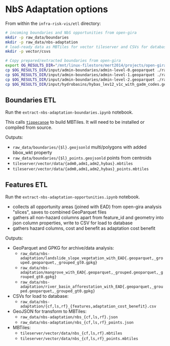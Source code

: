 # NbS Adaptation options

From within the `infra-risk-vis/etl` directory:

```bash
# incoming boundaries and NbS opportunities from open-gira
mkdir -p raw_data/boundaries
mkdir -p raw_data/nbs-adaptation
# load-ready data as MBTiles for vector tileserver and CSVs for database
mkdir -p vector/csvs

# Copy prepared/extracted boundaries from open-gira
export OG_RESULTS_DIR="/mnt/linux-filestore/mert2014/projects/open-gira/results"
cp $OG_RESULTS_DIR/input/admin-boundaries/admin-level-0.geoparquet ./raw_data/boundaries
cp $OG_RESULTS_DIR/input/admin-boundaries/admin-level-1.geoparquet ./raw_data/boundaries
cp $OG_RESULTS_DIR/input/admin-boundaries/admin-level-2.geoparquet ./raw_data/boundaries
cp $OG_RESULTS_DIR/input/hydrobasins/hybas_lev12_v1c_with_gadm_codes.geoparquet ./raw_data/boundaries
```

## Boundaries ETL

Run the `extract-nbs-adaptation-boundaries.ipynb` notebook.

This calls [`tippecanoe`](https://github.com/felt/tippecanoe) to build MBTiles.
It will need to be installed or compiled from source.

Outputs:

- `raw_data/boundaries/{$l}.geojsonld` multi/polygons with added bbox_wkt property
- `raw_data/boundaries/{$l}_points.geojsonld` points from centroids
- `tileserver/vector/data/{adm0,adm1,adm2,hybas}.mbtiles`
- `tileserver/vector/data/{adm0,adm1,adm2,hybas}_points.mbtiles`

## Features ETL

Run the `extract-nbs-adaptation-opportunities.ipynb` notebook.

- collects all opportunity areas (joined with EAD) from open-gira analysis
  "slices", saves to combined GeoParquet files
- gathers all non-hazard columns apart from feature_id and geometry into json
  column properties, write to CSV for load to database
- gathers hazard columns, cost and benefit as adaptation cost benefit

Outputs:

- GeoParquet and GPKG for archive/data analysis:
  - `raw_data/nbs-adaptation/landslide_slope_vegetation_with_EAD{.geoparquet,_grouped.geoparquet,_grouped_gt0.gpkg}`
  - `raw_data/nbs-adaptation/mangrove_with_EAD{.geoparquet,_grouped.geoparquet,_grouped_gt0.gpkg}`
  - `raw_data/nbs-adaptation/river_basin_afforestation_with_EAD{.geoparquet,_grouped.geoparquet,_grouped_gt0.gpkg}`
- CSVs for load to database:
  - `raw_data/nbs-adaptation/{cf,ls,rf}_{features,adaptation_cost_benefit}.csv`
- GeoJSON for transform to MBTiles:
  - `raw_data/nbs-adaptation/nbs_{cf,ls,rf}.json`
  - `raw_data/nbs-adaptation/nbs_{cf,ls,rf}_points.json`
- MBTiles:
  - `tileserver/vector/data/nbs_{cf,ls,rf}.mbtiles`
  - `tileserver/vector/data/nbs_{cf,ls,rf}_points.mbtiles`
